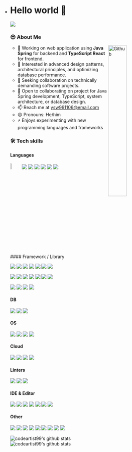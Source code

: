 - # Hello world 👋</br>

  <img src="https://github-profile-trophy.vercel.app/?username=codeartist99&theme=flat)](https://github.com/codeartist99/github-profile-trophy&column=9" />

  ### 😎 About Me

  <img width="35%" align="right" alt="Github" src="https://user-images.githubusercontent.com/48678280/88862734-4903af80-d201-11ea-968b-9c939d88a37c.gif" />

  - 🔭 Working on web application using **Java Spring** for backend and **TypeScript React** for frontend.
  - 🌱 Interested in advanced design patterns, architectural principles, and optimizing database performance.
  - 👯 Seeking collaboration on technically demanding software projects.
  - 💬 Open to collaborating on project for Java Spring development, TypeScript, system architecture, or database design.
  - 📫 Reach me at ysw991106@email.com
  - 😄 Pronouns: He/him
  - ⚡ Enjoys experimenting with new programming languages and frameworks

  ### 🛠 Tech skills

  #### Languages

  <p>
  <img src="https://img.shields.io/badge/java-%23ED8B00.svg?style=for-the-badge&logo=openjdk&logoColor=white" width="7%" /> 
  <img src="https://img.shields.io/badge/JavaScript-323330?style=for-the-badge&logo=javascript&logoColor=F7DF1E"  /> 
  <img src="https://img.shields.io/badge/TypeScript-007ACC?style=for-the-badge&logo=typescript&logoColor=white"  /> 
  <img src="https://img.shields.io/badge/json-5E5C5C?style=for-the-badge&logo=json&logoColor=white"  /> 
  <img src="https://img.shields.io/badge/Markdown-000000?style=for-the-badge&logo=markdown&logoColor=white"  />
  <img src="https://img.shields.io/badge/C-00599C?style=for-the-badge&logo=c&logoColor=white"  /> 
  <img src="https://img.shields.io/badge/Python-FFD43B?style=for-the-badge&logo=python&logoColor=blue"  />    
  </p>
  #### Framework / Library
  
  <div>
  <p>
  <img src="https://img.shields.io/badge/gradle-02303A?style=for-the-badge&logo=gradle&logoColor=white"  /> 
  <img src="https://img.shields.io/badge/Spring-6DB33F?style=for-the-badge&logo=spring&logoColor=white"  /> 
  <img src="https://img.shields.io/badge/Spring_Boot-F2F4F9?style=for-the-badge&logo=spring-boot"  /> 
  <img src="https://img.shields.io/badge/Spring_Security-6DB33F?style=for-the-badge&logo=Spring-Security&logoColor=white"  /> 
  <img src="https://img.shields.io/badge/Junit5-25A162?style=for-the-badge&logo=junit5&logoColor=white"  /> 
  <img src="https://img.shields.io/badge/JWT-000000?style=for-the-badge&logo=JSON%20web%20tokens&logoColor=white"  /> 
  <img src="https://img.shields.io/badge/Docker-2CA5E0?style=for-the-badge&logo=docker&logoColor=white"  /> 
  </p>
  <p>
  <img src="https://img.shields.io/badge/Node%20js-339933?style=for-the-badge&logo=nodedotjs&logoColor=white"  /> 
  <img src="https://img.shields.io/badge/ts--node-3178C6?style=for-the-badge&logo=ts-node&logoColor=white"  /> 
  <img src="https://img.shields.io/badge/npm-CB3837?style=for-the-badge&logo=npm&logoColor=white"  /> 
  <img src="https://img.shields.io/badge/Yarn-2C8EBB?style=for-the-badge&logo=yarn&logoColor=white"  /> 
  <img src="https://img.shields.io/badge/bun-282a36?style=for-the-badge&logo=bun&logoColor=fbf0df"  /> 
  <img src="https://img.shields.io/badge/Express%20js-000000?style=for-the-badge&logo=express&logoColor=white"  /> 
  <img src="https://img.shields.io/badge/nestjs-E0234E?style=for-the-badge&logo=nestjs&logoColor=white"  /> 
  </p>
  <p>
  <img src="https://img.shields.io/badge/React-20232A?style=for-the-badge&logo=react&logoColor=61DAFB"  /> 
  <img src="https://img.shields.io/badge/Tailwind_CSS-38B2AC?style=for-the-badge&logo=tailwind-css&logoColor=white"  /> 
  <img src="https://img.shields.io/badge/daisyUI-1ad1a5?style=for-the-badge&logo=daisyui&logoColor=white"  /> 
  <img src="https://img.shields.io/badge/axios-671ddf?&style=for-the-badge&logo=axios&logoColor=white"  /> 
  </p>
  </div>
  
  #### DB
  
  <p>
  <img src="https://img.shields.io/badge/MariaDB-003545?style=for-the-badge&logo=mariadb&logoColor=white"  /> 
  <img src="https://img.shields.io/badge/MySQL-005C84?style=for-the-badge&logo=mysql&logoColor=white"  /> 
  <img src="https://img.shields.io/badge/Oracle-F80000?style=for-the-badge&logo=Oracle&logoColor=white"  /> 
  </p>
  
  #### OS
  
  <p>
  <img src="https://img.shields.io/badge/mac%20os-000000?style=for-the-badge&logo=apple&logoColor=white"  /> 
  <img src="https://img.shields.io/badge/Linux-FCC624?style=for-the-badge&logo=linux&logoColor=black"  /> 
  <img src="https://img.shields.io/badge/Ubuntu-E95420?style=for-the-badge&logo=ubuntu&logoColor=white"  /> 
  <img src="https://img.shields.io/badge/Windows-0078D6?style=for-the-badge&logo=windows&logoColor=white"  /> 
  </p>
  
  #### Cloud
  
  <p>
  <img src="https://img.shields.io/badge/Amazon_AWS-FF9900?style=for-the-badge&logo=amazonaws&logoColor=white"  /> 
  <img src="https://img.shields.io/badge/Google_Cloud-4285F4?style=for-the-badge&logo=google-cloud&logoColor=white"  /> 
  <img src="https://img.shields.io/badge/firebase-ffca28?style=for-the-badge&logo=firebase&logoColor=black"  /> 
  <img src="https://img.shields.io/badge/Vercel-000000?style=for-the-badge&logo=vercel&logoColor=white"  /> 
  </p>
  
  #### Linters
  
  <p>
  <img src="https://img.shields.io/badge/eslint-3A33D1?style=for-the-badge&logo=eslint&logoColor=white"  /> 
  <img src="https://img.shields.io/badge/prettier-1A2C34?style=for-the-badge&logo=prettier&logoColor=F7BA3E"  /> 
  <img src="https://img.shields.io/badge/SonarLint-CB2029?style=for-the-badge&logo=sonarlint&logoColor=white"  /> 
  </p>
  
  #### IDE & Editor
  
  <p>
  <img src="https://img.shields.io/badge/IntelliJ_IDEA-000000.svg?style=for-the-badge&logo=intellij-idea&logoColor=white"  /> 
  <img src="https://img.shields.io/badge/NeoVim-%2357A143.svg?&style=for-the-badge&logo=neovim&logoColor=white"  /> 
  <img src="https://img.shields.io/badge/VIM-%2311AB00.svg?&style=for-the-badge&logo=vim&logoColor=white"  /> 
  <img src="https://img.shields.io/badge/VSCode-0078D4?style=for-the-badge&logo=visual%20studio%20code&logoColor=white"  /> 
  <img src="https://img.shields.io/badge/Visual_Studio-5C2D91?style=for-the-badge&logo=visual%20studio&logoColor=white"  /> 
  <img src="https://img.shields.io/badge/WebStorm-000000?style=for-the-badge&logo=WebStorm&logoColor=white"  /> 
  <img src="https://img.shields.io/badge/Xcode-007ACC?style=for-the-badge&logo=Xcode&logoColor=white"  /> 
  </p>
  
  #### Other
  
  <p>
  <img src="https://img.shields.io/badge/GIT-E44C30?style=for-the-badge&logo=git&logoColor=white"  />
  <img src="https://img.shields.io/badge/Postman-FF6C37?style=for-the-badge&logo=Postman&logoColor=white"  /> 
  <img src="https://img.shields.io/badge/Figma-F24E1E?style=for-the-badge&logo=figma&logoColor=white"  /> 
  <img src="https://img.shields.io/badge/Jira-0052CC?style=for-the-badge&logo=Jira&logoColor=white"  /> 
  <img src="https://img.shields.io/badge/Trello-0052CC?style=for-the-badge&logo=trello&logoColor=white"  /> 
  <img src="https://img.shields.io/badge/Slack-4A154B?style=for-the-badge&logo=slack&logoColor=white"  /> 
  <img src="https://img.shields.io/badge/Microsoft_Teams-6264A7?style=for-the-badge&logo=microsoft-teams&logoColor=white"  /> 
  <img src="https://img.shields.io/badge/Notion-000000?style=for-the-badge&logo=notion&logoColor=white"  /> 
  <img src="https://img.shields.io/badge/Obsidian-483699?style=for-the-badge&logo=Obsidian&logoColor=white"  /> 
  </p>
  
  ![codeartist99's github stats](https://github-readme-stats.vercel.app/api?username=codeartist99&show_icons=true)
  ![codeartist99's github stats](https://github-readme-stats.vercel.app/api/top-langs/?username=codeartist99&show_icons=true&hide_border=true&title_color=004386&icon_color=004386&layout=compact)
  
  <!--
  **codeartitect/codeartitect** is a ✨ _special_ ✨ repository because its `README.md` (this file" /> appears on your GitHub profile.
  
  Here are some ideas to get you started:
  
  - 🔭 I’m currently working on ...
  - 🌱 I’m currently learning ...
  - 👯 I’m looking to collaborate on ...
  - 🤔 I’m looking for help with ...
  - 💬 Ask me about ...
  - 📫 How to reach me: ...
  - 😄 Pronouns: ...
  - ⚡ Fun fact: ... -->

